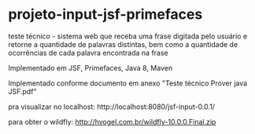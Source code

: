 # projeto-input-jsf-primefaces
teste técnico - sistema web que receba uma frase digitada pelo usuário e retorne a quantidade de palavras distintas, bem como a quantidade de ocorrências de cada palavra encontrada na frase

Implementado em JSF, Primefaces, Java 8, Maven

Implementado conforme documento em anexo "Teste técnico Prover java JSF.pdf"

pra visualizar no localhost: http://localhost:8080/jsf-input-0.0.1/

para obter o wildfly: http://hvogel.com.br/wildfly-10.0.0.Final.zip

